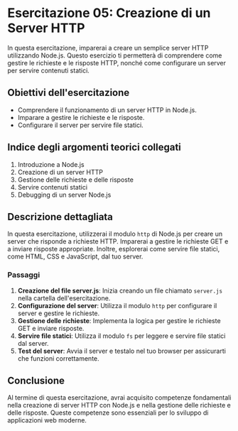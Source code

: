 # Esercitazione 05: Creazione di un Server HTTP

In questa esercitazione, imparerai a creare un semplice server HTTP utilizzando Node.js. Questo esercizio ti permetterà di comprendere come gestire le richieste e le risposte HTTP, nonché come configurare un server per servire contenuti statici.

## Obiettivi dell'esercitazione

- Comprendere il funzionamento di un server HTTP in Node.js.
- Imparare a gestire le richieste e le risposte.
- Configurare il server per servire file statici.

## Indice degli argomenti teorici collegati

1. Introduzione a Node.js
2. Creazione di un server HTTP
3. Gestione delle richieste e delle risposte
4. Servire contenuti statici
5. Debugging di un server Node.js

## Descrizione dettagliata

In questa esercitazione, utilizzerai il modulo `http` di Node.js per creare un server che risponde a richieste HTTP. Imparerai a gestire le richieste GET e a inviare risposte appropriate. Inoltre, esplorerai come servire file statici, come HTML, CSS e JavaScript, dal tuo server.

### Passaggi

1. **Creazione del file server.js**: Inizia creando un file chiamato `server.js` nella cartella dell'esercitazione.
2. **Configurazione del server**: Utilizza il modulo `http` per configurare il server e gestire le richieste.
3. **Gestione delle richieste**: Implementa la logica per gestire le richieste GET e inviare risposte.
4. **Servire file statici**: Utilizza il modulo `fs` per leggere e servire file statici dal server.
5. **Test del server**: Avvia il server e testalo nel tuo browser per assicurarti che funzioni correttamente.

## Conclusione

Al termine di questa esercitazione, avrai acquisito competenze fondamentali nella creazione di server HTTP con Node.js e nella gestione delle richieste e delle risposte. Queste competenze sono essenziali per lo sviluppo di applicazioni web moderne.